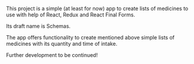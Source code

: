This project is a simple (at least for now) app to create lists of medicines to use with help of React, Redux and React Final Forms.

Its draft name is Schemas.

The app offers functionality to create mentioned above simple lists of medicines with its quantity and time of intake.

Further development to be continued!
